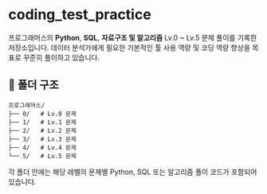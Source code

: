 # coding_test_practice
프로그래머스의 **Python**, **SQL**, **자료구조 및 알고리즘** Lv.0 ~ Lv.5 문제 풀이를 기록한 저장소입니다.
데이터 분석가에게 필요한 기본적인 툴 사용 역량 및 코딩 역량 향상을 목표로 꾸준히 풀이하고 있습니다.

## 📂 폴더 구조
```
프로그래머스/
├── 0/   # Lv.0 문제
├── 1/   # Lv.1 문제
├── 2/   # Lv.2 문제
├── 3/   # Lv.3 문제
├── 4/   # Lv.4 문제
└── 5/   # Lv.5 문제
```
각 폴더 안에는 해당 레벨의 문제별 Python, SQL 또는 알고리즘 풀이 코드가 포함되어 있습니다.

